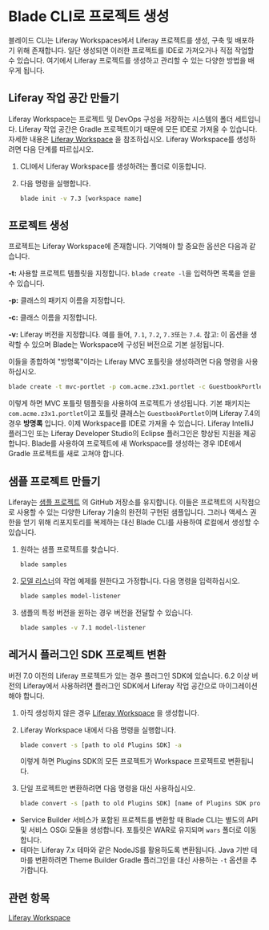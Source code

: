 # Blade CLI로 프로젝트 생성

블레이드 CLI는 Liferay Workspaces에서 Liferay 프로젝트를 생성, 구축 및 배포하기 위해 존재합니다. 일단 생성되면 이러한 프로젝트를 IDE로 가져오거나 직접 작업할 수 있습니다. 여기에서 Liferay 프로젝트를 생성하고 관리할 수 있는 다양한 방법을 배우게 됩니다.

## Liferay 작업 공간 만들기

Liferay Workspace는 프로젝트 및 DevOps 구성을 저장하는 시스템의 폴더 세트입니다. Liferay 작업 공간은 Gradle 프로젝트이기 때문에 모든 IDE로 가져올 수 있습니다. 자세한 내용은 [Liferay Workspace](../liferay-workspace/what-is-liferay-workspace.md) 을 참조하십시오. Liferay Workspace를 생성하려면 다음 단계를 따르십시오.

1. CLI에서 Liferay Workspace를 생성하려는 폴더로 이동합니다.

1. 다음 명령을 실행합니다.

   ```bash
   blade init -v 7.3 [workspace name]
   ```

## 프로젝트 생성

프로젝트는 Liferay Workspace에 존재합니다. 기억해야 할 중요한 옵션은 다음과 같습니다.

**-t:** 사용할 프로젝트 템플릿을 지정합니다. `blade create -l`을 입력하면 목록을 얻을 수 있습니다.

**-p:** 클래스의 패키지 이름을 지정합니다.

**-c:** 클래스 이름을 지정합니다.

**-v:** Liferay 버전을 지정합니다. 예를 들어, `7.1`, `7.2`, `7.3`또는 `7.4`. 참고: 이 옵션을 생략할 수 있으며 Blade는 Workspace에 구성된 버전으로 기본 설정됩니다.

이들을 종합하여 "방명록"이라는 Liferay MVC 포틀릿을 생성하려면 다음 명령을 사용하십시오.

```bash
blade create -t mvc-portlet -p com.acme.z3x1.portlet -c GuestbookPortlet guestbook
```

이렇게 하면 MVC 포틀릿 템플릿을 사용하여 프로젝트가 생성됩니다. 기본 패키지는 `com.acme.z3x1.portlet`이고 포틀릿 클래스는 `GuestbookPortlet`이며 Liferay 7.4의 경우 **방명록** 입니다. 이제 Workspace를 IDE로 가져올 수 있습니다. Liferay IntelliJ 플러그인 또는 Liferay Developer Studio의 Eclipse 플러그인은 향상된 지원을 제공합니다. Blade를 사용하여 프로젝트에 새 Workspace를 생성하는 경우 IDE에서 Gradle 프로젝트를 새로 고쳐야 합니다.

## 샘플 프로젝트 만들기

Liferay는 [샘플 프로젝트](https://github.com/liferay/liferay-blade-samples/tree/7.4) 의 GitHub 저장소를 유지합니다. 이들은 프로젝트의 시작점으로 사용할 수 있는 다양한 Liferay 기술의 완전히 구현된 샘플입니다. 그러나 액세스 권한을 얻기 위해 리포지토리를 복제하는 대신 Blade CLI를 사용하여 로컬에서 생성할 수 있습니다.

1. 원하는 샘플 프로젝트를 찾습니다.

   ```bash
   blade samples
   ```

1. [모델 리스너](../../../liferay-internals/extending-liferay/creating-a-model-listener.md)의 작업 예제를 원한다고 가정합니다. 다음 명령을 입력하십시오.

   ```bash
   blade samples model-listener
   ```

1. 샘플의 특정 버전을 원하는 경우 버전을 전달할 수 있습니다.

   ```bash
   blade samples -v 7.1 model-listener
   ```

## 레거시 플러그인 SDK 프로젝트 변환

버전 7.0 이전의 Liferay 프로젝트가 있는 경우 플러그인 SDK에 있습니다. 6.2 이상 버전의 Liferay에서 사용하려면 플러그인 SDK에서 Liferay 작업 공간으로 마이그레이션해야 합니다.

1. 아직 생성하지 않은 경우 [Liferay Workspace](#creating-a-liferay-workspace) 을 생성합니다.

1. Liferay Workspace 내에서 다음 명령을 실행합니다.

   ```bash
   blade convert -s [path to old Plugins SDK] -a
   ```

   이렇게 하면 Plugins SDK의 모든 프로젝트가 Workspace 프로젝트로 변환됩니다.

1. 단일 프로젝트만 변환하려면 다음 명령을 대신 사용하십시오.

   ```bash
   blade convert -s [path to old Plugins SDK] [name of Plugins SDK project to convert]
   ```

- Service Builder 서비스가 포함된 프로젝트를 변환할 때 Blade CLI는 별도의 API 및 서비스 OSGi 모듈을 생성합니다. 포틀릿은 WAR로 유지되며 `wars` 폴더로 이동합니다.
- 테마는 Liferay 7.x 테마와 같은 NodeJS를 활용하도록 변환됩니다. Java 기반 테마를 변환하려면 Theme Builder Gradle 플러그인을 대신 사용하는 `-t` 옵션을 추가합니다.

## 관련 항목

[Liferay Workspace](../liferay-workspace/what-is-liferay-workspace.md)
